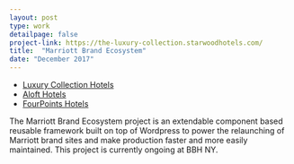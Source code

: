```yaml
---
layout: post
type: work
detailpage: false
project-link: https://the-luxury-collection.starwoodhotels.com/
title:  "Marriott Brand Ecosystem"
date: "December 2017"
---
```


- [Luxury Collection Hotels][lc]
- [Aloft Hotels][aloft]
- [FourPoints Hotels][fp]

The Marriott Brand Ecosystem project is an extendable component based reusable framework built on top of Wordpress to power the relaunching of Marriott brand sites and make production faster and more easily maintained. This project is currently ongoing at BBH NY.

[lc]: https://the-luxury-collection.starwoodhotels.com/
[aloft]: http://aloft-hotels.starwoodhotels.com/
[fp]: http://four-points.starwoodhotels.com/